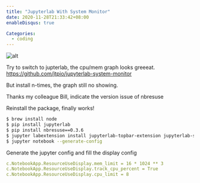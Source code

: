 ```yaml
---
title: "Jupyterlab With System Monitor"
date: 2020-11-28T21:33:42+08:00
enableDisqus: true

Categories:
  - coding
---
```


![alt](https://raw.githubusercontent.com/jtpio/jupyterlab-system-monitor/main/doc/screencast.gif)

Try to switch to jupterlab, the cpu/mem graph looks greeeat. https://github.com/jtpio/jupyterlab-system-monitor

But install n-times, the graph still no showing.

Thanks my colleague Bill, indicate the version issue of nbresuse

Reinstall the package, finally works!

```sh
$ brew install node
$ pip install jupyterlab
$ pip install nbresuse==0.3.6
$ jupyter labextension install jupyterlab-topbar-extension jupyterlab-system-monitor
$ jupyter notebook --generate-config
```

Generate the jupyter config and fill the display config

```yaml
c.NotebookApp.ResourceUseDisplay.mem_limit = 16 * 1024 ** 3
c.NotebookApp.ResourceUseDisplay.track_cpu_percent = True
c.NotebookApp.ResourceUseDisplay.cpu_limit = 8
```
